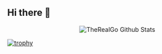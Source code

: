 ## Hi there 👋

<p align="center">
  <img src="https://github-readme-stats.vercel.app/api?username=TheRealGo&show_icons=true" alt="TheRealGo Github Stats"></img>
</p>

[![trophy](https://github-profile-trophy.vercel.app/?username=TheRealGo&column=7)](https://github.com/ryo-ma/github-profile-trophy)


<!--
**TheRealGo/TheRealGo** is a ✨ _special_ ✨ repository because its `README.md` (this file) appears on your GitHub profile.

Here are some ideas to get you started:

- 🔭 I’m currently working on ...
- 🌱 I’m currently learning ...
- 👯 I’m looking to collaborate on ...
- 🤔 I’m looking for help with ...
- 💬 Ask me about ...
- 📫 How to reach me: ...
- 😄 Pronouns: ...
- ⚡ Fun fact: ...
-->

